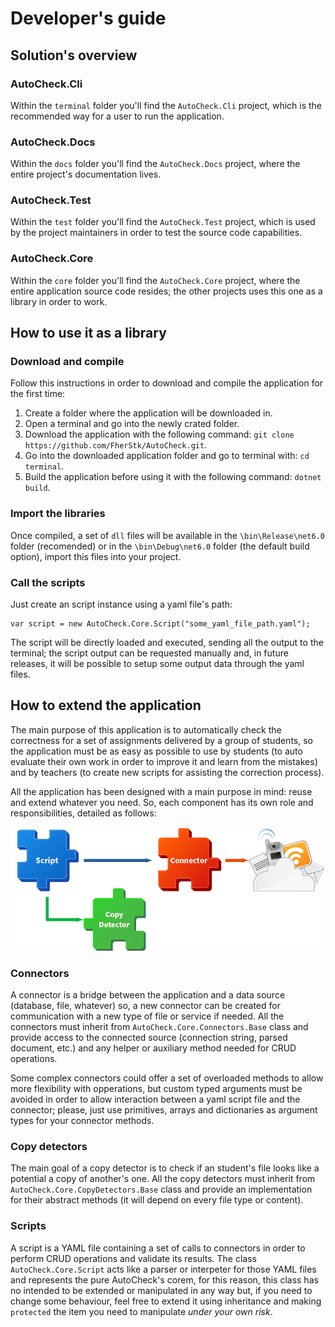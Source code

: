 # Developer's guide
## Solution's overview
### AutoCheck.Cli
Within the `terminal` folder you'll find the `AutoCheck.Cli` project, which is the recommended way for a user to run the application.

### AutoCheck.Docs
Within the `docs` folder you'll find the `AutoCheck.Docs` project, where the entire project's documentation lives.

### AutoCheck.Test
Within the `test` folder you'll find the `AutoCheck.Test` project, which is used by the project maintainers in order to test the source code capabilities.

### AutoCheck.Core
Within the `core` folder you'll find the `AutoCheck.Core` project, where the entire application source code resides; the other projects uses this one as a library in order to work.

## How to use it as a library
### Download and compile
Follow this instructions in order to download and compile the application for the first time:

1. Create a folder where the application will be downloaded in.
2. Open a terminal and go into the newly crated folder.
3. Download the application with the following command: `git clone https://github.com/FherStk/AutoCheck.git`.
4. Go into the downloaded application folder and go to terminal with: `cd terminal`.
5. Build the application before using it with the following command: `dotnet build`. 

### Import the libraries
Once compiled, a set of `dll` files will be available in the `\bin\Release\net6.0` folder (recomended) or in the `\bin\Debug\net6.0` folder (the default build option), import this files into your project. 

### Call the scripts
Just create an script instance using a yaml file's path:

```
var script = new AutoCheck.Core.Script("some_yaml_file_path.yaml");
```

The script will be directly loaded and executed, sending all the output to the terminal; the script output can be requested manually and, in future releases, it will be possible to setup some output data through the yaml files.

## How to extend the application
The main purpose of this application is to automatically check the correctness for a set of assignments delivered by a group of students, so the application must be as easy as possible to use by students (to auto evaluate their own work in order to improve it and learn from the mistakes) and by teachers (to create new scripts for assisting the correction process).

All the application has been designed with a main purpose in mind: reuse and extend whatever you need. So, each component has its own role and responsibilities, detailed as follows:

![Schema](../images/schema.png)

### Connectors
A connector is a bridge between the application and a data source (database, file, whatever) so, a new connector can be created for communication with a new type of file or service if needed. All the connectors must inherit from `AutoCheck.Core.Connectors.Base` class and provide access to the connected source (connection string, parsed document, etc.) and any helper or auxiliary method needed for CRUD operations. 

Some complex connectors could offer a set of overloaded methods to allow more flexibility with opperations, but custom typed arguments must be avoided in order to allow interaction between a yaml script file and the connector; please, just use primitives, arrays and dictionaries as argument types for your connector methods. 

### Copy detectors
The main goal of a copy detector is to check if an student's file looks like a potential a copy of another's one. All the copy detectors must inherit from `AutoCheck.Core.CopyDetectors.Base` class and provide an implementation for their abstract methods (it will depend on every file type or content).

### Scripts
A script is a YAML file containing a set of calls to connectors in order to perform CRUD operations and validate its results. The class `AutoCheck.Core.Script` acts like a parser or interpeter for those YAML files and represents the pure AutoCheck's corem, for this reason, this class has no intended to be extended or manipulated in any way but, if you need to change some behaviour, feel free to extend it using inheritance and making `protected` the item you need to manipulate *under your own risk*. 